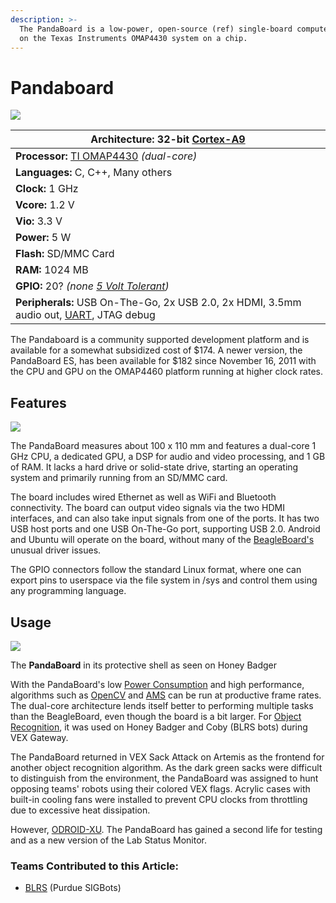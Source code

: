 ```yaml
---
description: >-
  The PandaBoard is a low-power, open-source (ref) single-board computer based
  on the Texas Instruments OMAP4430 system on a chip.
---
```


# Pandaboard

![](https://phabricator.purduesigbots.com/file/data/3a6ppzzjxb5hcjzsof7t/PHID-FILE-gqs4l6fjjznsjnrcyvrp/pandaboard\_es\_omap4460.jpg)

| **Architecture:** 32-bit [Cortex-A9](http://www.arm.com/products/processors/cortex-a/cortex-a9.php/)                                                                                                        |
| ----------------------------------------------------------------------------------------------------------------------------------------------------------------------------------------------------------- |
| **Processor:** [TI OMAP4430](http://www.ti.com/product/omap4430/) _(dual-core)_                                                                                                                             |
| **Languages:** C, C++, Many others                                                                                                                                                                          |
| **Clock:** 1 GHz                                                                                                                                                                                            |
| **Vcore:** 1.2 V                                                                                                                                                                                            |
| **Vio:** 3.3 V                                                                                                                                                                                              |
| **Power:** 5 W                                                                                                                                                                                              |
| **Flash:** SD/MMC Card                                                                                                                                                                                      |
| **RAM:** 1024 MB                                                                                                                                                                                            |
| **GPIO:** 20? _(none_ [_5 Volt Tolerant_](../5-volt-tolerant.md)_)_                                                                                                                                         |
| **Peripherals:** USB On-The-Go, 2x USB 2.0, 2x HDMI, 3.5mm audio out, [UART](https://github.com/purduesigbots/BLRS-Wiki/tree/3aeb8702c5b3a6c01813fc864764d2c87eb47766/w/wiki/ee/uart/README.md), JTAG debug |

The Pandaboard is a community supported development platform and is available for a somewhat subsidized cost of $174. A newer version, the PandaBoard ES, has been available for $182 since November 16, 2011 with the CPU and GPU on the OMAP4460 platform running at higher clock rates.

## Features

[![](https://phabricator.purduesigbots.com/file/data/ekqyy5ciw6h2wp4wedd5/PHID-FILE-dgtlep4zogo2gehfknzd/pandaboard\_ports.png)](https://phabricator.purduesigbots.com/file/data/ekqyy5ciw6h2wp4wedd5/PHID-FILE-dgtlep4zogo2gehfknzd/pandaboard\_ports.png)

The PandaBoard measures about 100 x 110 mm and features a dual-core 1 GHz CPU, a dedicated GPU, a DSP for audio and video processing, and 1 GB of RAM. It lacks a hard drive or solid-state drive, starting an operating system and primarily running from an SD/MMC card.

The board includes wired Ethernet as well as WiFi and Bluetooth connectivity. The board can output video signals via the two HDMI interfaces, and can also take input signals from one of the ports. It has two USB host ports and one USB On-The-Go port, supporting USB 2.0. Android and Ubuntu will operate on the board, without many of the [BeagleBoard's](beagleboard.md) unusual driver issues.

The GPIO connectors follow the standard Linux format, where one can export pins to userspace via the file system in /sys and control them using any programming language.

## Usage

[![](https://phabricator.purduesigbots.com/file/data/sqc64rm7l2tooprf4i3i/PHID-FILE-6hnmau75gozlbepdnsv5/pandaboard\_inuse.jpg)](https://phabricator.purduesigbots.com/file/data/sqc64rm7l2tooprf4i3i/PHID-FILE-6hnmau75gozlbepdnsv5/pandaboard\_inuse.jpg)

The **PandaBoard** in its protective shell as seen on Honey Badger

With the PandaBoard's low [Power Consumption](../power-consumption.md) and high performance, algorithms such as [OpenCV](../../../software/object-recognition/opencv.md) and [AMS](../../../software/object-recognition/ams.md) can be run at productive frame rates. The dual-core architecture lends itself better to performing multiple tasks than the BeagleBoard, even though the board is a bit larger. For [Object Recognition](../../../software/object-recognition/), it was used on Honey Badger and Coby (BLRS bots) during VEX Gateway.

The PandaBoard returned in VEX Sack Attack on Artemis as the frontend for another object recognition algorithm. As the dark green sacks were difficult to distinguish from the environment, the PandaBoard was assigned to hunt opposing teams' robots using their colored VEX flags. Acrylic cases with built-in cooling fans were installed to prevent CPU clocks from throttling due to excessive heat dissipation.

However, [ODROID-XU](odroid-xu.md). The PandaBoard has gained a second life for testing and as a new version of the Lab Status Monitor.

### Teams Contributed to this Article:

* [BLRS](https://purduesigbots.com) (Purdue SIGBots)
